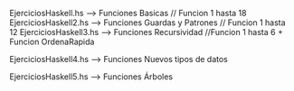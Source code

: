 EjerciciosHaskell.hs --> Funciones Basicas // Funcion 1 hasta 18
EjerciciosHaskell2.hs --> Funciones Guardas y Patrones // Funcion 1 hasta 12
EjerciciosHaskell3.hs --> Funciones Recursividad //Funcion 1 hasta 6 + Funcion OrdenaRapida

EjerciciosHaskell4.hs --> Funciones Nuevos tipos de datos 

EjerciciosHaskell5.hs --> Funciones Árboles 
